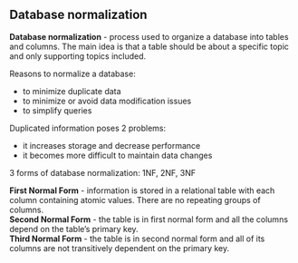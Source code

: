 ## Database normalization

**Database normalization** - process used to organize a database into tables and columns. The main idea is that a table should be about a specific topic and only supporting topics included.    

Reasons to normalize a database:    
- to minimize duplicate data   
- to minimize or avoid data modification issues  
- to simplify queries  

Duplicated information poses 2 problems:    
- it increases storage and decrease performance     
- it becomes more difficult to maintain data changes   
 
3 forms of database normalization:
1NF, 2NF, 3NF   

**First Normal Form** - information is stored in a relational table with each column containing atomic values. There are no repeating groups of columns.    
**Second Normal Form** - the table is in first normal form and all the columns depend on the table’s primary key.    
**Third Normal Form** - the table is in second normal form and all of its columns are not transitively dependent on the primary key.    
